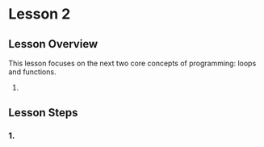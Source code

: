 # Lesson 2

## Lesson Overview

This lesson focuses on the next two core concepts of programming: loops and functions.

1. 

## Lesson Steps

### 1. 
